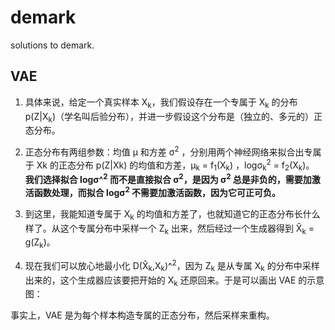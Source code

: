 # demark
solutions to demark.

## VAE

1. 具体来说，给定一个真实样本 X<sub>k</sub>，我们假设存在一个专属于 X<sub>k</sub> 的分布 p(Z|X<sub>k</sub>)（学名叫后验分布），并进一步假设这个分布是（独立的、多元的）正态分布。

2. 正态分布有两组参数：均值 μ 和方差 σ<sup>2</sup> ，分别用两个神经网络来拟合出专属于 Xk 的正态分布 p(Z|Xk) 的均值和方差，μ<sub>k</sub> = f<sub>1</sub>(X<sub>k</sub>) ，logσ<sub>k</sub><sup>2</sup> = f<sub>2</sub>(X<sub>k</sub>)。
__我们选择拟合 logσ^<sup>2</sup> 而不是直接拟合 σ<sup>2</sup>，是因为 σ<sup>2</sup> 总是非负的，需要加激活函数处理，而拟合 logσ<sup>2</sup> 不需要加激活函数，因为它可正可负。__

3. 到这里，我能知道专属于 X<sub>k</sub> 的均值和方差了，也就知道它的正态分布长什么样了。从这个专属分布中采样一个 Z<sub>k</sub> 出来，然后经过一个生成器得到 X̂<sub>k</sub> = g(Z<sub>k</sub>)。

4. 现在我们可以放心地最小化 D(X̂<sub>k</sub>,X<sub>k</sub>)^<sup>2</sup>，因为 Z<sub>k</sub> 是从专属 X<sub>k</sub> 的分布中采样出来的，这个生成器应该要把开始的 X<sub>k</sub> 还原回来。于是可以画出 VAE 的示意图：

事实上，VAE 是为每个样本构造专属的正态分布，然后采样来重构。
